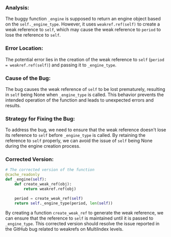### Analysis:
The buggy function `_engine` is supposed to return an engine object based on the `self._engine_type`. However, it uses `weakref.ref(self)` to create a weak reference to `self`, which may cause the weak reference to `period` to lose the reference to `self`.

### Error Location:
The potential error lies in the creation of the weak reference to `self` (`period = weakref.ref(self)`) and passing it to `_engine_type`.

### Cause of the Bug:
The bug causes the weak reference of `self` to be lost prematurely, resulting in `self` being None when `_engine_type` is called. This behavior prevents the intended operation of the function and leads to unexpected errors and results.

### Strategy for Fixing the Bug:
To address the bug, we need to ensure that the weak reference doesn't lose its reference to `self` before `_engine_type` is called. By retaining the reference to `self` properly, we can avoid the issue of `self` being None during the engine creation process.

### Corrected Version:
```python
# The corrected version of the function
@cache_readonly
def _engine(self):
    def create_weak_ref(obj):
        return weakref.ref(obj)
    
    period = create_weak_ref(self)
    return self._engine_type(period, len(self))
```

By creating a function `create_weak_ref` to generate the weak reference, we can ensure that the reference to `self` is maintained until it is passed to `_engine_type`. This corrected version should resolve the issue reported in the GitHub bug related to weakrefs on MultiIndex levels.